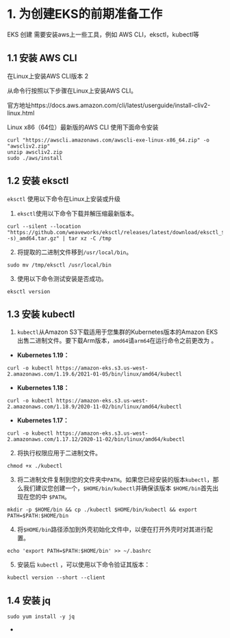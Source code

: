 # 1. 为创建EKS的前期准备工作

EKS 创建 需要安装aws上一些工具，例如 AWS CLI，eksctl，kubectl等



## 1.1 安装 AWS CLI

在Linux上安装AWS CLI版本 2

从命令行按照以下步骤在Linux上安装AWS CLI。

官方地址https://docs.aws.amazon.com/cli/latest/userguide/install-cliv2-linux.html

Linux x86（64位）最新版的AWS CLI 使用下面命令安装

```shell
curl "https://awscli.amazonaws.com/awscli-exe-linux-x86_64.zip" -o "awscliv2.zip"
unzip awscliv2.zip
sudo ./aws/install
```



## 1.2 安装 eksctl

`eksctl` 使用以下命令在Linux上安装或升级

1. `eksctl`使用以下命令下载并解压缩最新版本。

```shell
curl --silent --location "https://github.com/weaveworks/eksctl/releases/latest/download/eksctl_$(uname -s)_amd64.tar.gz" | tar xz -C /tmp
```

2. 将提取的二进制文件移到`/usr/local/bin`。

```shell
sudo mv /tmp/eksctl /usr/local/bin
```

3. 使用以下命令测试安装是否成功。

```shell
eksctl version
```



## 1.3 安装 kubectl

1. `kubectl`从Amazon S3下载适用于您集群的Kubernetes版本的Amazon EKS出售二进制文件。要下载Arm版本，`amd64`请`arm64`在运行命令之前更改为 。

- **Kubernetes 1.19：**

```
curl -o kubectl https://amazon-eks.s3.us-west-2.amazonaws.com/1.19.6/2021-01-05/bin/linux/amd64/kubectl
```

- **Kubernetes 1.18：**

```
curl -o kubectl https://amazon-eks.s3.us-west-2.amazonaws.com/1.18.9/2020-11-02/bin/linux/amd64/kubectl
```

- **Kubernetes 1.17：**

```
curl -o kubectl https://amazon-eks.s3.us-west-2.amazonaws.com/1.17.12/2020-11-02/bin/linux/amd64/kubectl
```

2. 将执行权限应用于二进制文件。

```
chmod +x ./kubectl
```

3. 将二进制文件复制到您的文件夹中`PATH`。如果您已经安装的版本`kubectl`，那么我们建议您创建一个，`$HOME/bin/kubectl`并确保该版本 `$HOME/bin`首先出现在您的中 `$PATH`。

```
mkdir -p $HOME/bin && cp ./kubectl $HOME/bin/kubectl && export PATH=$PATH:$HOME/bin
```

4. 将`$HOME/bin`路径添加到外壳初始化文件中，以便在打开外壳时对其进行配置。

```
echo 'export PATH=$PATH:$HOME/bin' >> ~/.bashrc
```

5. 安装后 `kubectl` ，可以使用以下命令验证其版本：

```
kubectl version --short --client
```



## 1.4 安装 jq

```
sudo yum install -y jq
```

















- 
